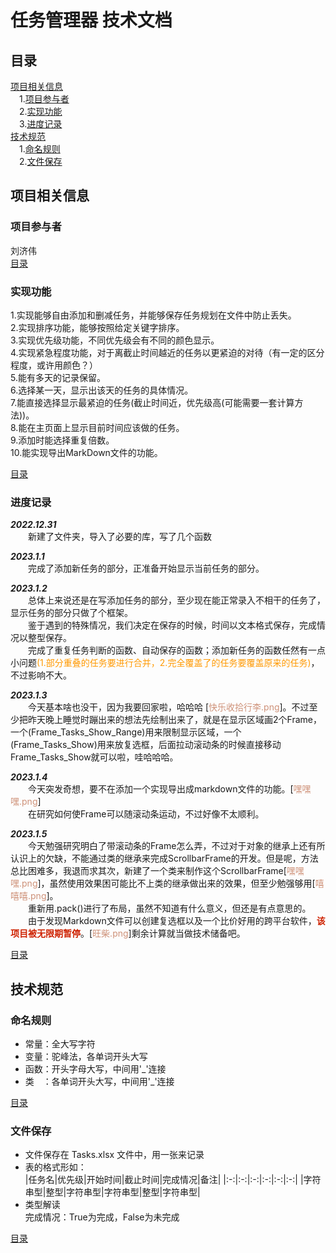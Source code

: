 # 任务管理器 技术文档
## 目录
[项目相关信息](#项目相关信息)<br>
&emsp;1.[项目参与者](#项目参与者)<br>
&emsp;2.[实现功能](#实现功能)<br>
&emsp;3.[进度记录](#进度记录)<br>
[技术规范](#技术规范)<br>
&emsp;1.[命名规则](#命名规则)<br>
&emsp;2.[文件保存](#文件保存)<br>


## 项目相关信息
### 项目参与者
刘济伟<br>
[目录](#目录)<br>

### 实现功能
1.实现能够自由添加和删减任务，并能够保存任务规划在文件中防止丢失。<br>
2.实现排序功能，能够按照给定关键字排序。<br>
3.实现优先级功能，不同优先级会有不同的颜色显示。<br>
4.实现紧急程度功能，对于离截止时间越近的任务以更紧迫的对待（有一定的区分程度，或许用颜色？）<br>
5.能有多天的记录保留。<br>
6.选择某一天，显示出该天的任务的具体情况。<br>
7.能直接选择显示最紧迫的任务(截止时间近，优先级高(可能需要一套计算方法))。<br>
8.能在主页面上显示目前时间应该做的任务。<br>
9.添加时能选择重复倍数。<br>
10.能实现导出MarkDown文件的功能。<br>

[目录](#目录)<br>

### 进度记录
***2022.12.31*** <br>
&emsp;&emsp;新建了文件夹，导入了必要的库，写了几个函数<br>

***2023.1.1*** <br>
&emsp;&emsp;完成了添加新任务的部分，正准备开始显示当前任务的部分。<br>

***2023.1.2*** <br>
&emsp;&emsp;总体上来说还是在写添加任务的部分，至少现在能正常录入不相干的任务了，显示任务的部分只做了个框架。<br>
&emsp;&emsp;鉴于遇到的特殊情况，我们决定在保存的时候，时间以文本格式保存，完成情况以整型保存。<br>
&emsp;&emsp;完成了重复任务判断的函数、自动保存的函数；添加新任务的函数任然有一点小问题<font color=#ff9900>(1.部分重叠的任务要进行合并，2.完全覆盖了的任务要覆盖原来的任务)</font>，不过影响不大。<br>

***2023.1.3***<br>
&emsp;&emsp;今天基本啥也没干，因为我要回家啦，哈哈哈 [<font color=#ce9178>快乐收拾行李.png</font>]。不过至少把昨天晚上睡觉时蹦出来的想法先绘制出来了，就是在显示区域画2个Frame，一个(Frame_Tasks_Show_Range)用来限制显示区域，一个(Frame_Tasks_Show)用来放复选框，后面拉动滚动条的时候直接移动Frame_Tasks_Show就可以啦，哇哈哈哈。<br>

***2023.1.4***<br>
&emsp;&emsp;今天突发奇想，要不在添加一个实现导出成markdown文件的功能。[<font color=#ce9178>嘿嘿嘿.png</font>]<br>
&emsp;&emsp;在研究如何使Frame可以随滚动条运动，不过好像不太顺利。<br>

***2023.1.5***<br>
&emsp;&emsp;今天勉强研究明白了带滚动条的Frame怎么弄，不过对于对象的继承上还有所认识上的欠缺，不能通过类的继承来完成ScrollbarFrame的开发。但是呢，方法总比困难多，我退而求其次，新建了一个类来制作这个ScrollbarFrame[<font color=#ce9178>嘿嘿嘿.png</font>]，虽然使用效果困可能比不上类的继承做出来的效果，但至少勉强够用[<font color=#ce9178>嘻嘻嘻.png</font>]。<br>
&emsp;&emsp;重新用.pack()进行了布局，虽然不知道有什么意义，但还是有点意思的。<br>
&emsp;&emsp;由于发现Markdown文件可以创建复选框以及一个比价好用的跨平台软件，<font color=#ce22>**该项目被无限期暂停**</font>。[<font color=#ce9178>旺柴.png</font>]剩余计算就当做技术储备吧。<br>


[目录](#目录)<br>

## 技术规范
### 命名规则
* 常量：全大写字符<br>
* 变量：驼峰法，各单词开头大写<br>
* 函数：开头字母大写，中间用'\_'连接<br>
* 类&emsp;：各单词开头大写，中间用'\_'连接<br>

[目录](#目录)<br>

### 文件保存
* 文件保存在 Tasks.xlsx 文件中，用一张来记录
* 表的格式形如：<br>
    |任务名|优先级|开始时间|截止时间|完成情况|备注|
    |:-:|:-:|:-:|:-:|:-:|:-:|
    |字符串型|整型|字符串型|字符串型|整型|字符串型|
* 类型解读<br>
    完成情况：True为完成，False为未完成<br>

[目录](#目录)<br>
